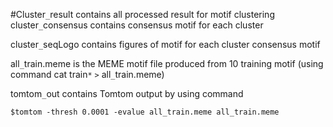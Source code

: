 #Cluster`_`result contains all processed result for motif clustering
cluster`_`consensus contains consensus motif for each cluster

cluster`_`seqLogo contains figures of motif for each cluster consensus motif

all`_`train.meme is the MEME motif file produced from 10 training motif (using command cat train`*` `>` all`_`train.meme)

tomtom`_`out contains Tomtom output by using command
```
$tomtom -thresh 0.0001 -evalue all_train.meme all_train.meme
```
